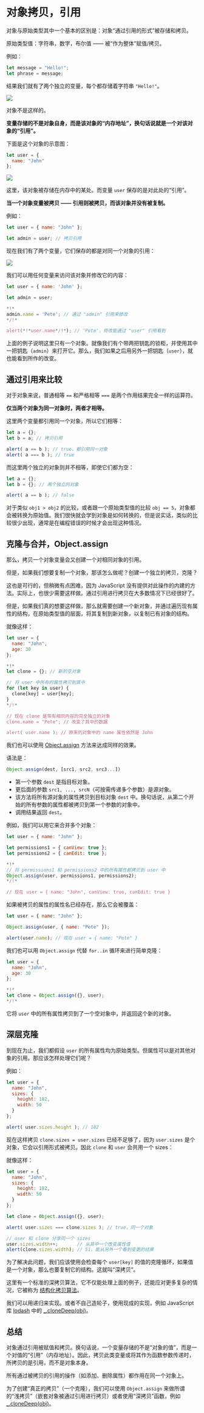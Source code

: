 # 对象拷贝，引用

对象与原始类型其中一个基本的区别是：对象“通过引用的形式”被存储和拷贝。

原始类型值：字符串，数字，布尔值 —— 被“作为整体”赋值/拷贝。

例如：

```js
let message = "Hello!";
let phrase = message;
```

结果我们就有了两个独立的变量，每个都存储着字符串 `"Hello!"`。

![](variable-copy-value.svg)

对象不是这样的。

**变量存储的不是对象自身，而是该对象的“内存地址”，换句话说就是一个对该对象的“引用”。**

下面是这个对象的示意图：

```js
let user = {
  name: "John"
};
```

![](variable-contains-reference.svg)

这里，该对象被存储在内存中的某处。而变量 `user` 保存的是对此处的“引用”。

**当一个对象变量被拷贝 —— 引用则被拷贝，而该对象并没有被复制。**

例如：

```js no-beautify
let user = { name: "John" };

let admin = user; // 拷贝引用
```

现在我们有了两个变量，它们保存的都是对同一个对象的引用：

![](variable-copy-reference.svg)

我们可以用任何变量来访问该对象并修改它的内容：

```js run
let user = { name: 'John' };

let admin = user;

*!*
admin.name = 'Pete'; // 通过 "admin" 引用来修改
*/!*

alert(*!*user.name*/!*); // 'Pete'，修改能通过 "user" 引用看到
```

上面的例子说明这里只有一个对象。就像我们有个带两把钥匙的锁柜，并使用其中一把钥匙（`admin`）来打开它。那么，我们如果之后用另外一把钥匙（`user`），就也能看到所作的改变。

## 通过引用来比较

对于对象来说，普通相等 `==` 和严格相等 `===` 是两个作用结果完全一样的运算符。

**仅当两个对象为同一对象时，两者才相等。**

这里两个变量都引用同一个对象，所以它们相等：

```js run
let a = {};
let b = a; // 拷贝引用

alert( a == b ); // true，都引用同一对象
alert( a === b ); // true
```

而这里两个独立的对象则并不相等，即使它们都为空：

```js run
let a = {};
let b = {}; // 两个独立的对象

alert( a == b ); // false
```

对于类似 `obj1 > obj2` 的比较，或者跟一个原始类型值的比较 `obj == 5`，对象都会被转换为原始值。我们很快就会学到对象是如何转换的，但是说实话，类似的比较很少出现，通常是在编程错误的时候才会出现这种情况。

## 克隆与合并，Object.assign

那么，拷贝一个对象变量会又创建一个对相同对象的引用。

但是，如果我们想要复制一个对象，那该怎么做呢？创建一个独立的拷贝，克隆？

这也是可行的，但稍微有点困难，因为 JavaScript 没有提供对此操作的内建的方法。实际上，也很少需要这样做。通过引用进行拷贝在大多数情况下已经很好了。

但是，如果我们真的想要这样做，那么就需要创建一个新对象，并通过遍历现有属性的结构，在原始类型值的层面，将其复制到新对象，以复制已有对象的结构。

就像这样：

```js run
let user = {
  name: "John",
  age: 30
};

*!*
let clone = {}; // 新的空对象

// 将 user 中所有的属性拷贝到其中
for (let key in user) {
  clone[key] = user[key];
}
*/!*

// 现在 clone 是带有相同内容的完全独立的对象
clone.name = "Pete"; // 改变了其中的数据

alert( user.name ); // 原来的对象中的 name 属性依然是 John
```

我们也可以使用 [Object.assign](mdn:js/Object/assign) 方法来达成同样的效果。

语法是：

```js
Object.assign(dest, [src1, src2, src3...])
```

- 第一个参数 `dest` 是指目标对象。
- 更后面的参数 `src1, ..., srcN`（可按需传递多个参数）是源对象。
- 该方法将所有源对象的属性拷贝到目标对象 `dest` 中。换句话说，从第二个开始的所有参数的属性都被拷贝到第一个参数的对象中。
- 调用结果返回 `dest`。

例如，我们可以用它来合并多个对象：
```js
let user = { name: "John" };

let permissions1 = { canView: true };
let permissions2 = { canEdit: true };

*!*
// 将 permissions1 和 permissions2 中的所有属性都拷贝到 user 中
Object.assign(user, permissions1, permissions2);
*/!*

// 现在 user = { name: "John", canView: true, canEdit: true }
```

如果被拷贝的属性的属性名已经存在，那么它会被覆盖：

```js run
let user = { name: "John" };

Object.assign(user, { name: "Pete" });

alert(user.name); // 现在 user = { name: "Pete" }
```

我们也可以用 `Object.assign` 代替 `for..in` 循环来进行简单克隆：

```js
let user = {
  name: "John",
  age: 30
};

*!*
let clone = Object.assign({}, user);
*/!*
```

它将 `user` 中的所有属性拷贝到了一个空对象中，并返回这个新的对象。

## 深层克隆

到现在为止，我们都假设 `user` 的所有属性均为原始类型。但属性可以是对其他对象的引用。那应该怎样处理它们呢？

例如：
```js run
let user = {
  name: "John",
  sizes: {
    height: 182,
    width: 50
  }
};

alert( user.sizes.height ); // 182
```

现在这样拷贝 `clone.sizes = user.sizes` 已经不足够了，因为 `user.sizes` 是个对象，它会以引用形式被拷贝。因此 `clone` 和 `user` 会共用一个 sizes：

就像这样：

```js run
let user = {
  name: "John",
  sizes: {
    height: 182,
    width: 50
  }
};

let clone = Object.assign({}, user);

alert( user.sizes === clone.sizes ); // true，同一个对象

// user 和 clone 分享同一个 sizes
user.sizes.width++;       // 从其中一个改变属性值
alert(clone.sizes.width); // 51，能从另外一个看到变更的结果
```

为了解决此问题，我们应该使用会检查每个 `user[key]` 的值的克隆循环，如果值是一个对象，那么也要复制它的结构。这就叫“深拷贝”。

这里有一个标准的深拷贝算法，它不仅能处理上面的例子，还能应对更多复杂的情况，它被称为 [结构化拷贝算法](https://html.spec.whatwg.org/multipage/structured-data.html#safe-passing-of-structured-data)。

我们可以用递归来实现。或者不自己造轮子，使用现成的实现，例如 JavaScript 库 [lodash](https://lodash.com) 中的 [_.cloneDeep(obj)](https://lodash.com/docs#cloneDeep)。

## 总结

对象通过引用被赋值和拷贝。换句话说，一个变量存储的不是“对象的值”，而是一个对值的“引用”（内存地址）。因此，拷贝此类变量或将其作为函数参数传递时，所拷贝的是引用，而不是对象本身。

所有通过被拷贝的引用的操作（如添加、删除属性）都作用在同一个对象上。

为了创建“真正的拷贝”（一个克隆），我们可以使用 `Object.assign` 来做所谓的“浅拷贝”（嵌套对象被通过引用进行拷贝）或者使用“深拷贝”函数，例如 [_.cloneDeep(obj)](https://lodash.com/docs#cloneDeep)。
